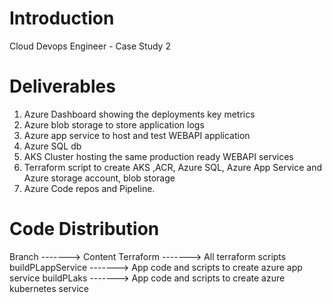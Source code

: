 # Introduction 
Cloud Devops Engineer - Case Study 2

# Deliverables
1. Azure Dashboard showing the deployments key metrics
2. Azure blob storage to store application logs
3. Azure app service to host and test WEBAPI application
4. Azure SQL db
5. AKS Cluster hosting the same production ready WEBAPI services
6. Terraform script to create AKS ,ACR, Azure SQL, Azure App Service and Azure storage
account, blob storage
7. Azure Code repos and Pipeline.

# Code Distribution
Branch                  ------->  Content
Terraform               ------->  All terraform scripts
buildPLappService       ------->  App code and scripts to create azure app service
buildPLaks              ------->  App code and scripts to create azure kubernetes service